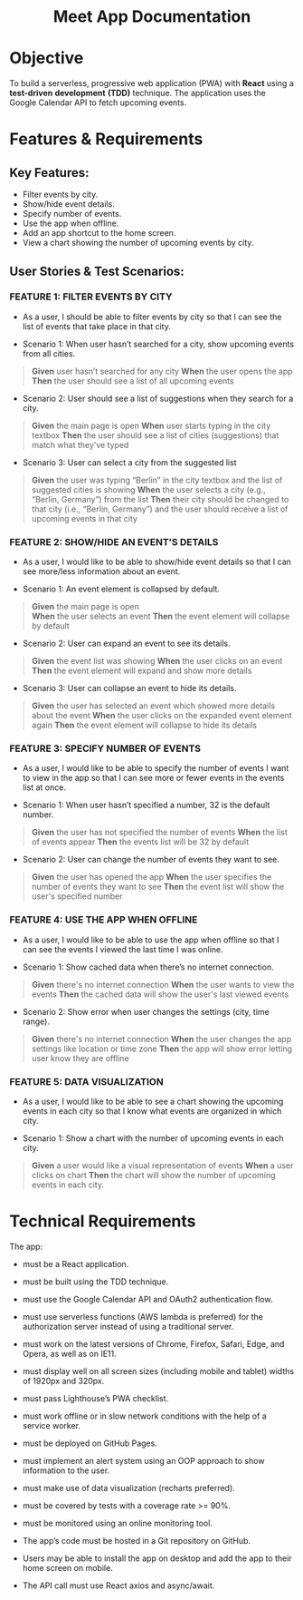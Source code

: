 <h1 align="center">Meet App Documentation</h1>

# Objective

To build a serverless, progressive web application (PWA) with **React** using a **test-driven** **development** **(TDD)** technique. The application uses the Google Calendar API to fetch upcoming events.

# Features & Requirements

## Key Features:
* Filter events by city.
* Show/hide event details.
* Specify number of events.
* Use the app when offline.
* Add an app shortcut to the home screen.
* View a chart showing the number of upcoming events by city.

## User Stories & Test Scenarios:

### FEATURE 1: FILTER EVENTS BY CITY
- As a user, I should be able to filter events by city so that I can see the list of events that take place in that city.
* Scenario 1: When user hasn’t searched for a city, show upcoming events from all cities.
>**Given** user hasn’t searched for any city
>**When** the user opens the app
>**Then** the user should see a list of all upcoming events
* Scenario 2: User should see a list of suggestions when they search for a city.
>**Given** the main page is open
>**When** user starts typing in the city textbox
>**Then** the user should see a list of cities (suggestions) that match what they’ve typed
* Scenario 3: User can select a city from the suggested list
>**Given** the user was typing “Berlin” in the city textbox and the list of suggested cities is showing
>**When** the user selects a city (e.g., “Berlin, Germany”) from the list
>**Then** their city should be changed to that city (i.e., “Berlin, Germany”) and the user should receive a list of upcoming events in that city

### FEATURE 2: SHOW/HIDE AN EVENT’S DETAILS
- As a user, I would like to be able to show/hide event details so that I can see more/less information about an event.
* Scenario 1: An event element is collapsed by default.
>**Given** the main page is open  
>**When** the user selects an event 
>**Then** the event element will collapse by default
* Scenario 2: User can expand an event to see its details.
>**Given** the event list was showing
>**When** the user clicks on an event
>**Then** the event element will expand and show more details
* Scenario 3: User can collapse an event to hide its details.
>**Given** the user has selected an event which showed more details about the event
>**When** the user clicks on the expanded event element again
>**Then** the event element will collapse to hide its details

### FEATURE 3: SPECIFY NUMBER OF EVENTS
- As a user, I would like to be able to specify the number of events I want to view in the app so that I can see more or fewer events in the events list at once.
* Scenario 1: When user hasn’t specified a number, 32 is the default number.
>**Given** the user has not specified the number of events
>**When** the list of events appear 
>**Then** the events list will be 32 by default
* Scenario 2: User can change the number of events they want to see.
>**Given** the user has opened the app
>**When** the user specifies the number of events they want to see
>**Then** the event list will show the user's specified number

### FEATURE 4: USE THE APP WHEN OFFLINE
- As a user, I would like to be able to use the app when offline so that I can see the events I viewed the last time I was online.
* Scenario 1: Show cached data when there’s no internet connection.
>**Given** there's no internet connection
>**When** the user wants to view the events 
>**Then** the cached data will show the user's last viewed events
* Scenario 2: Show error when user changes the settings (city, time range).
>**Given** there's no internet connection
>**When** the user changes the app settings like location or time zone
>**Then** the app will show error letting user know they are offline

### FEATURE 5: DATA VISUALIZATION
- As a user, I would like to be able to see a chart showing the upcoming events in each city so that I know what events are organized in which city.
* Scenario 1: Show a chart with the number of upcoming events in each city.
>**Given** a user would like a visual representation of events
>**When** a user clicks on chart
>**Then** the chart will show the number of upcoming events in each city.

# Technical Requirements

The app:
* must be a React application.
* must be built using the TDD technique.
* must use the Google Calendar API and OAuth2 authentication flow.
* must use serverless functions (AWS lambda is preferred) for the authorization server instead of using a traditional server.
* must work on the latest versions of Chrome, Firefox, Safari, Edge, and Opera, as well as on IE11.
* must display well on all screen sizes (including mobile and tablet) widths of 1920px
and 320px.
* must pass Lighthouse’s PWA checklist.
* must work offline or in slow network conditions with the help of a service worker.
* must be deployed on GitHub Pages.
* must implement an alert system using an OOP approach to show information to the user.
* must make use of data visualization (recharts preferred).
* must be covered by tests with a coverage rate >= 90%.
* must be monitored using an online monitoring tool.  

* The app’s code must be hosted in a Git repository on GitHub.
* Users may be able to install the app on desktop and add the app to their home screen on mobile.
* The API call must use React axios and async/await.
